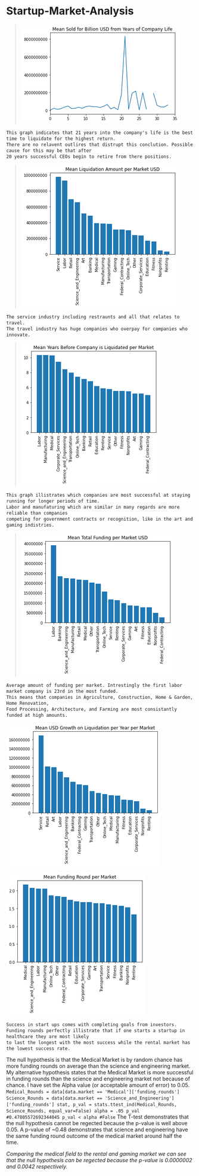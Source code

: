 # Startup-Market-Analysis

>![alt text](graphs/Best_Year_to_Sell.png)

	This graph indicates that 21 years into the company's life is the best time to liquidate for the highest return.
	There are no relavent outlires that distrupt this conclution. Possible cause for this may be that after
	20 years successful CEOs begin to retire from there positions.

>![alt text](graphs/Mean_Liquidation_Amount_per_Market_USD.png)

	The service industry including restraunts and all that relates to travel. 
	The travel industry has huge companies who overpay for companies who innovate.

>![alt text](graphs/Mean_Years_Before_Company_per_Market.png)

	This graph illistrates which companies are most successful at staying running for longer periods of time. 
	Labor and manufaturing which are similar in many regards are more reliable than companies 
	competing for government contracts or recognition, like in the art and gaming indistries. 

>![alt text](graphs/Mean_Total_Funding_per_Market_USD.png)

	Average amount of funding per market. Intrestingly the first labor market company is 23rd in the most funded.
	This means that companies in Agriculture, Construction, Home & Garden, Home Renovation, 
	Food Processing, Architecture, and Farming are most consistantly funded at high amounts.

![alt text](graphs/Mean_USD_Growth_per_Year_per_Market.png)


![alt text](graphs/Mean_Funding_Round_per_Market.png)
	
	Success in start ups comes with completing goals from investors. 
	Funding rounds perfectly illistrate that if one starts a startup in healthcare they are most likely
	to last the longest with the most success while the rental market has the lowest success rate. 
The null hypothesis is that the Medical Market is by random chance has more funding rounds on average than the science and engineering market.
My alternative hypothesis states that the Medical Market is more successful in funding rounds than the science and engineering market not because of chance. I have set the Alpha value (or acceptable amount of error) to 0.05.
`
Medical_Rounds = data[data.market == 'Medical']['funding_rounds']
Science_Rounds = data[data.market == 'Science_and_Engineering']['funding_rounds']
stat, p_val = stats.ttest_ind(Medical_Rounds, Science_Rounds, equal_var=False)
alpha = .05
p_val #0.47805572692344045
p_val < alpha #False
`
The T-test demonstrates that the null hypothesis cannot be regected because the p-value is well above 0.05. A p-value of ~0.48 demonstrates that science and engineering have the same funding round outcome of the medical market around half the time.

*Comparing the medical field to the rental and gaming market we can see that the null hypothesis can be regected because the p-value is 0.0000002 and 0.0042 respectively.*
